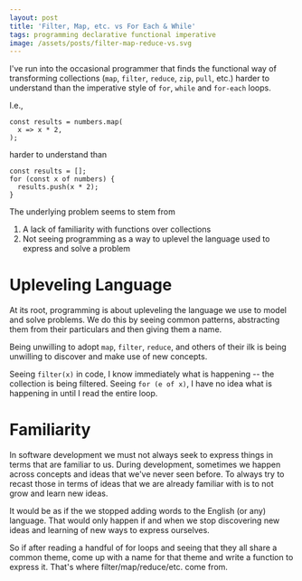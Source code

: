 ```yaml
---
layout: post
title: 'Filter, Map, etc. vs For Each & While'
tags: programming declarative functional imperative
image: /assets/posts/filter-map-reduce-vs.svg
---
```


I've run into the occasional programmer that finds the functional way of transforming collections (`map`, `filter`, `reduce`, `zip`, `pull`, etc.)
harder to understand than the imperative style of `for`, `while` and `for-each` loops.

I.e.,

```
const results = numbers.map(
  x => x * 2,
);
```

harder to understand than

```
const results = [];
for (const x of numbers) {
  results.push(x * 2);
}
```

The underlying problem seems to stem from

1. A lack of familiarity with functions over collections
2. Not seeing programming as a way to uplevel the language used to express and solve a problem

# Upleveling Language

At its root, programming is about upleveling the language we use to model and solve problems.
We do this by seeing common patterns, abstracting them from their particulars and then giving them a name.

Being unwilling to adopt `map`, `filter`, `reduce`, and others of their ilk is being unwilling to discover and make use of new concepts.

Seeing `filter(x)` in code, I know immediately what is happening -- the collection is being filtered.
Seeing `for (e of x)`, I have no idea what is happening in until I read the entire loop.

# Familiarity

In software development we must not always seek to express things in terms that are familiar to us. During development, sometimes we happen across concepts and ideas that we've never seen before. To always try to recast those in terms of ideas that we are already familiar with is to not grow and learn new ideas.

It would be as if the we stopped adding words to the English (or any) language. That would only happen if and when we stop discovering new ideas and learning of new ways to express ourselves.

So if after reading a handful of for loops and seeing that they all share a common theme, come up with a name for that theme and write a function to express it. That's where filter/map/reduce/etc. come from.
